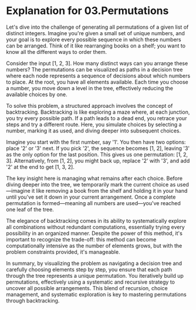 # Explanation for 03.Permutations

Let's dive into the challenge of generating all permutations of a given list of distinct integers. Imagine you're given a small set of unique numbers, and your goal is to explore every possible sequence in which these numbers can be arranged. Think of it like rearranging books on a shelf; you want to know all the different ways to order them.

Consider the input [1, 2, 3]. How many distinct ways can you arrange these numbers? The permutations can be visualized as paths in a decision tree where each node represents a sequence of decisions about which numbers to place. At the root, you have all elements available. Each time you choose a number, you move down a level in the tree, effectively reducing the available choices by one.

To solve this problem, a structured approach involves the concept of backtracking. Backtracking is like exploring a maze where, at each junction, you try every possible path. If a path leads to a dead end, you retrace your steps and try a different route. Here, you simulate choices by selecting a number, marking it as used, and diving deeper into subsequent choices.

Imagine you start with the first number, say '1'. You then have two options: place '2' or '3' next. If you pick '2', the sequence becomes [1, 2], leaving '3' as the only option for the last position. This gives us one permutation: [1, 2, 3]. Alternatively, from [1, 2], you might back up, replace '2' with '3', and add '2' at the end to get [1, 3, 2].

The key insight here is managing what remains after each choice. Before diving deeper into the tree, we temporarily mark the current choice as used—imagine it like removing a book from the shelf and holding it in your hand until you've set it down in your current arrangement. Once a complete permutation is formed—meaning all numbers are used—you've reached one leaf of the tree.

The elegance of backtracking comes in its ability to systematically explore all combinations without redundant computations, essentially trying every possibility in an organized manner. Despite the power of this method, it's important to recognize the trade-off: this method can become computationally intensive as the number of elements grows, but with the problem constraints provided, it's manageable.

In summary, by visualizing the problem as navigating a decision tree and carefully choosing elements step by step, you ensure that each path through the tree represents a unique permutation. You iteratively build up permutations, effectively using a systematic and recursive strategy to uncover all possible arrangements. This blend of recursion, choice management, and systematic exploration is key to mastering permutations through backtracking.